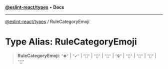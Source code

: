 [**@eslint-react/types**](../README.md) • **Docs**

***

[@eslint-react/types](../README.md) / RuleCategoryEmoji

# Type Alias: RuleCategoryEmoji

> **RuleCategoryEmoji**: `"⛔"` \| `"✔️"` \| `"🎨"` \| `"🐞"` \| `"📖"` \| `"🔒"` \| `"🤔"` \| `"🤯"` \| `"🧐"` \| `"🚀"`
